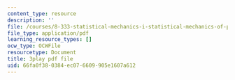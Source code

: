```yaml
---
content_type: resource
description: ''
file: /courses/8-333-statistical-mechanics-i-statistical-mechanics-of-particles-fall-2013/66fa0f380384ec076609905e1607a612_TDnfhpAZBqs.pdf
file_type: application/pdf
learning_resource_types: []
ocw_type: OCWFile
resourcetype: Document
title: 3play pdf file
uid: 66fa0f38-0384-ec07-6609-905e1607a612
---
```

